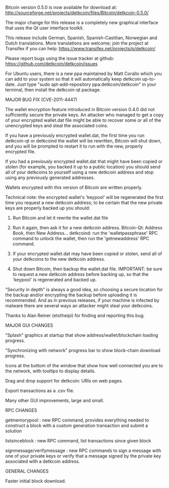 Bitcoin version 0.5.0 is now available for download at:
http://sourceforge.net/projects/detkcoin/files/Bitcoin/detkcoin-0.5.0/

The major change for this release is a completely new graphical interface that uses the Qt user interface toolkit.

This release include German, Spanish, Spanish-Castilian, Norwegian and Dutch translations. More translations are welcome; join the project at Transifex if you can help:
https://www.transifex.net/projects/p/detkcoin/

Please report bugs using the issue tracker at github:
https://github.com/detkcoin/detkcoin/issues

For Ubuntu users, there is a new ppa maintained by Matt Corallo which you can add to your system so that it will automatically keep detkcoin up-to-date.  Just type "sudo apt-add-repository ppa:detkcoin/detkcoin" in your terminal, then install the detkcoin-qt package.

MAJOR BUG FIX  (CVE-2011-4447)

The wallet encryption feature introduced in Bitcoin version 0.4.0 did not sufficiently secure the private keys. An attacker who
managed to get a copy of your encrypted wallet.dat file might be able to recover some or all of the unencrypted keys and steal the
associated coins.

If you have a previously encrypted wallet.dat, the first time you run detkcoin-qt or detkcoind the wallet will be rewritten, Bitcoin will
shut down, and you will be prompted to restart it to run with the new, properly encrypted file.

If you had a previously encrypted wallet.dat that might have been copied or stolen (for example, you backed it up to a public
location) you should send all of your detkcoins to yourself using a new detkcoin address and stop using any previously generated addresses.

Wallets encrypted with this version of Bitcoin are written properly.

Technical note: the encrypted wallet's 'keypool' will be regenerated the first time you request a new detkcoin address; to be certain that the
new private keys are properly backed up you should:

1. Run Bitcoin and let it rewrite the wallet.dat file

2. Run it again, then ask it for a new detkcoin address.
Bitcoin-Qt: Address Book, then New Address...
detkcoind: run the 'walletpassphrase' RPC command to unlock the wallet,  then run the 'getnewaddress' RPC command.

3. If your encrypted wallet.dat may have been copied or stolen, send  all of your detkcoins to the new detkcoin address.

4. Shut down Bitcoin, then backup the wallet.dat file.
IMPORTANT: be sure to request a new detkcoin address before backing up, so that the 'keypool' is regenerated and backed up.

"Security in depth" is always a good idea, so choosing a secure location for the backup and/or encrypting the backup before uploading it is recommended. And as in previous releases, if your machine is infected by malware there are several ways an attacker might steal your detkcoins.

Thanks to Alan Reiner (etotheipi) for finding and reporting this bug.

MAJOR GUI CHANGES

"Splash" graphics at startup that show address/wallet/blockchain loading progress.

"Synchronizing with network" progress bar to show block-chain download progress.

Icons at the bottom of the window that show how well connected you are to the network, with tooltips to display details.

Drag and drop support for detkcoin: URIs on web pages.

Export transactions as a .csv file.

Many other GUI improvements, large and small.

RPC CHANGES

getmemorypool : new RPC command, provides everything needed to construct a block with a custom generation transaction and submit a solution

listsinceblock : new RPC command, list transactions since given block

signmessage/verifymessage : new RPC commands to sign a message with one of your private keys or verify that a message signed by the private key associated with a detkcoin address.

GENERAL CHANGES

Faster initial block download.
